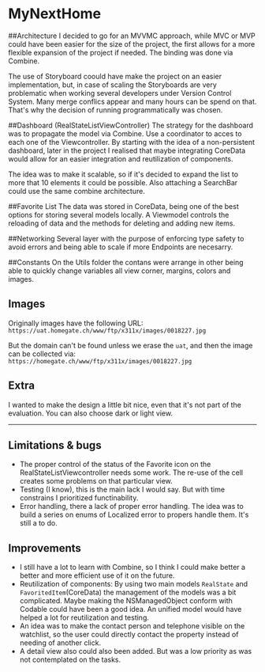 # MyNextHome

##Architecture
I decided to go for an MVVMC approach, while MVC or MVP could have been easier for the size of the project, the first allows for a more flexible expansion of the project if needed. The binding was done via Combine. 

The use of Storyboard coould have make the project on an easier implementation, but, in case of scaling the Storyboards are very problematic when working several developers under Version Control System. Many merge conflics appear and many hours can be spend on that. That's why the decision of running programmatically was chosen. 

##Dashboard (RealStateListViewController)
The strategy for the dashboard was to propagate the model via Combine. Use a coordinator to acces to each one of the Viewcontroller. By starting with the idea of a non-persistent dashboard, later in the project I realised that maybe integrating CoreData would allow for an easier integration and reutilization of components. 

The idea was to make it scalable, so if it's decided to expand the list to more that 10 elements it could be possible. Also attaching a SearchBar could use the same combine architecture. 

##Favorite List
The data was stored in CoreData, being one of the best options for storing several models locally. A Viewmodel controls the reloading of data and the methods for deleting and adding new items. 

##Networking
Several layer with the purpose of enforcing type safety to avoid errors and being able to scale if more Endpoints are necesarry. 

##Constants
On the Utils folder the contans were arrange in other being able to quickly change variables all view corner, margins, colors and images. 

## Images
Originally images have the following URL:
`https://uat.homegate.ch/www/ftp/x311x/images/0018227.jpg`

But the domain can't be found unless we erase the `uat`, and then the image can be collected via:
 `https://homegate.ch/www/ftp/x311x/images/0018227.jpg`
 
 ## Extra
 I wanted to make the design a little bit nice, even that it's not part of the evaluation. You can also choose dark or light view. 
 
 
 
 ----
 ## Limitations & bugs
 
 - The proper control of the status of the Favorite icon on the RealStateListViewcontroller needs some work. The re-use of the cell creates some problems on that particular view.
 - Testing (I know), this is the main lack I would say. But with time constrains I prioritized functinability.
 - Error handling, there a lack of proper error handling. The idea was to build a series on enums of Localized error to propers handle them. It's still a to do. 
 
 ## Improvements
 - I still have a lot to learn with Combine, so I think I could make better a better and more efficient use of it on the future. 
 - Reutilization of components: By using two main models `RealState` and `FavoritedItem`(CoreData) the management of the models was a bit complicated. Maybe making the NSManagedObject conform with Codable could have been a good idea. An unified model would have helped a lot for reutilization and testing. 
 - An idea was to make the contact person and telephone visible on the watchlist, so the user could directly contact the property instead of needing of another click. 
 - A detail view also could also been added. But was a low priority as was not contemplated on the tasks. 
 
 

